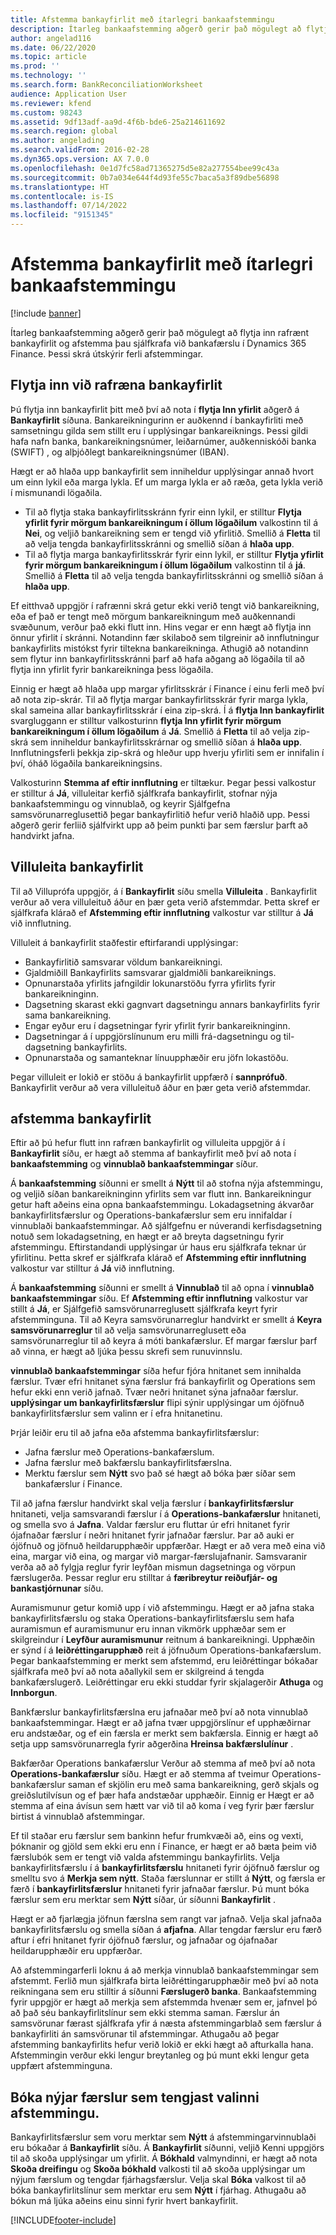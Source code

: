 ```yaml
---
title: Afstemma bankayfirlit með ítarlegri bankaafstemmingu
description: Ítarleg bankaafstemming aðgerð gerir það mögulegt að flytja inn rafrænt bankayfirlit og afstemma þau sjálfkrafa við bankafærslu í Microsoft Dynamics 365 Finance. Þessi skrá útskýrir ferli afstemmingar.
author: angelad116
ms.date: 06/22/2020
ms.topic: article
ms.prod: ''
ms.technology: ''
ms.search.form: BankReconciliationWorksheet
audience: Application User
ms.reviewer: kfend
ms.custom: 98243
ms.assetid: 9df13adf-aa9d-4f6b-bde6-25a214611692
ms.search.region: global
ms.author: angelading
ms.search.validFrom: 2016-02-28
ms.dyn365.ops.version: AX 7.0.0
ms.openlocfilehash: 0e1d7fc58ad71365275d5e82a277554bee99c43a
ms.sourcegitcommit: 0b7a034e644f4d93fe55c7baca5a3f89dbe56898
ms.translationtype: HT
ms.contentlocale: is-IS
ms.lasthandoff: 07/14/2022
ms.locfileid: "9151345"
---
```

# <a name="reconcile-bank-statements-by-using-advanced-bank-reconciliation"></a>Afstemma bankayfirlit með ítarlegri bankaafstemmingu

[!include [banner](../includes/banner.md)]

Ítarleg bankaafstemming aðgerð gerir það mögulegt að flytja inn rafrænt bankayfirlit og afstemma þau sjálfkrafa við bankafærslu í Dynamics 365 Finance. Þessi skrá útskýrir ferli afstemmingar.  

## <a name="import-an-electronic-bank-statement"></a>Flytja inn við rafræna bankayfirlit

Þú flytja inn bankayfirlit þitt með því að nota í **flytja Inn yfirlit** aðgerð á **Bankayfirlit** síðuna. Bankareikningurinn er auðkennd í bankayfirliti með samsetningu gilda sem stillt eru í upplýsingar bankareiknings. Þessi gildi hafa nafn banka, bankareikningsnúmer, leiðarnúmer, auðkenniskóði banka (SWIFT) , og alþjóðlegt bankareikningsnúmer (IBAN). 

Hægt er að hlaða upp bankayfirlit sem inniheldur upplýsingar annað hvort um einn lykil eða marga lykla. Ef um marga lykla er að ræða, geta lykla verið í mismunandi lögaðila.

-   Til að flytja staka bankayfirlitsskránn fyrir einn lykil, er stilltur **Flytja yfirlit fyrir mörgum bankareikningum í öllum lögaðilum** valkostinn til á **Nei**, og veljið bankareikning sem er tengd við yfirlitið. Smellið á **Fletta** til að velja tengda bankayfirlitsskránni og smellið síðan á **hlaða upp**.
-   Til að flytja marga bankayfirlitsskrár fyrir einn lykil, er stilltur **Flytja yfirlit fyrir mörgum bankareikningum í öllum lögaðilum** valkostinn til á **já**. Smellið á **Fletta** til að velja tengda bankayfirlitsskránni og smellið síðan á **hlaða upp**.

Ef eitthvað uppgjör í rafrænni skrá getur ekki verið tengt við bankareikning, eða ef það er tengt með mörgum bankareikningum með auðkennandi svæðunum, verður það ekki flutt inn. Hins vegar er enn hægt að flytja inn önnur yfirlit í skránni. Notandinn fær skilaboð sem tilgreinir að innflutningur bankayfirlits mistókst fyrir tiltekna bankareikninga. Athugið að notandinn sem flytur inn bankayfirlitsskránni þarf að hafa aðgang að lögaðila til að flytja inn yfirlit fyrir bankareikninga þess lögaðila. 

Einnig er hægt að hlaða upp margar yfirlitsskrár í Finance í einu ferli með því að nota zip-skrár. Til að flytja margar bankayfirlitsskrár fyrir marga lykla, skal sameina allar bankayfirlitsskrár í eina zip-skrá. Í á **flytja Inn bankayfirlit** svargluggann er stilltur valkosturinn **flytja Inn yfirlit fyrir mörgum bankareikningum í öllum lögaðilum** á **Já**. Smellið á **Fletta** til að velja zip-skrá sem inniheldur bankayfirlitsskrárnar og smellið síðan á **hlaða upp**. Innflutningsferli þekkja zip-skrá og hleður upp hverju yfirliti sem er innifalin í því, óháð lögaðila bankareikningsins.

Valkosturinn **Stemma af eftir innflutning** er tiltækur. Þegar þessi valkostur er stilltur á **Já**, villuleitar kerfið sjálfkrafa bankayfirlit, stofnar nýja bankaafstemmingu og vinnublað, og keyrir Sjálfgefna samsvörunarreglusettið þegar bankayfirlitið hefur verið hlaðið upp. Þessi aðgerð gerir ferliið sjálfvirkt upp að þeim punkti þar sem færslur þarft að handvirkt jafna.

## <a name="validate-the-bank-statement"></a>Villuleita bankayfirlit
Til að Villuprófa uppgjör, á í **Bankayfirlit** síðu smella **Villuleita** . Bankayfirlit verður að vera villuleituð áður en þær geta verið afstemmdar. Þetta skref er sjálfkrafa klárað ef **Afstemming eftir innflutning** valkostur var stilltur á **Já** við innflutning. 

Villuleit á bankayfirlit staðfestir eftirfarandi upplýsingar:

-   Bankayfirlitið samsvarar völdum bankareikningi.
-   Gjaldmiðill Bankayfirlits samsvarar gjaldmiðli bankareiknings.
-   Opnunarstaða yfirlits jafngildir lokunarstöðu fyrra yfirlits fyrir bankareikninginn.
-   Dagsetning skarast ekki gagnvart dagsetningu annars bankayfirlits fyrir sama bankareikning.
-   Engar eyður eru í dagsetningar fyrir yfirlit fyrir bankareikninginn.
-   Dagsetningar á í uppgjörslínunum eru milli frá-dagsetningu og til-dagsetning bankayfirlits.
-   Opnunarstaða og samanteknar línuupphæðir eru jöfn lokastöðu.

Þegar villuleit er lokið er stöðu á bankayfirlit uppfærð í **sannprófuð**. Bankayfirlit verður að vera villuleituð áður en þær geta verið afstemmdar.

## <a name="reconcile-the-bank-statement"></a>afstemma bankayfirlit
Eftir að þú hefur flutt inn rafræn bankayfirlit og villuleita uppgjör á í **Bankayfirlit** síðu, er hægt að stemma af bankayfirlit með því að nota í **bankaafstemming** og **vinnublað bankaafstemmingar** síður. 

Á **bankaafstemming** síðunni er smellt á **Nýtt** til að stofna nýja afstemmingu, og veljið síðan bankareikninginn yfirlits sem var flutt inn. Bankareikningur getur haft aðeins eina opna bankaafstemmingu. Lokadagsetning ákvarðar bankayfirlitsfærslur og Operations-bankafærslur sem eru innifaldar í vinnublaði bankaafstemmingar. Að sjálfgefnu er núverandi kerfisdagsetning notuð sem lokadagsetning, en hægt er að breyta dagsetningu fyrir afstemmingu. Eftirstandandi upplýsingar úr haus eru sjálfkrafa teknar úr yfirlitinu. Þetta skref er sjálfkrafa klárað ef **Afstemming eftir innflutning** valkostur var stilltur á **Já** við innflutning. 

Á **bankaafstemming** síðunni er smellt á **Vinnublað** til að opna í **vinnublað bankaafstemmingar** síðu. Ef **Afstemming eftir innflutning** valkostur var stillt á **Já**, er Sjálfgefið samsvörunarreglusett sjálfkrafa keyrt fyrir afstemminguna. Til að Keyra samsvörunarreglur handvirkt er smellt á **Keyra samsvörunarreglur** til að velja samsvörunarreglusett eða samsvörunarreglur til að keyra á móti bankafærslur. Ef margar færslur þarf að vinna, er hægt að ljúka þessu skrefi sem runuvinnslu. 

**vinnublað bankaafstemmingar** síða hefur fjóra hnitanet sem innihalda færslur. Tvær efri hnitanet sýna færslur frá bankayfirlit og Operations sem hefur ekki enn verið jafnað. Tvær neðri hnitanet sýna jafnaðar færslur. **upplýsingar um bankayfirlitsfærslur** flipi sýnir upplýsingar um ójöfnuð bankayfirlitsfærslur sem valinn er í efra hnitanetinu. 

Þrjár leiðir eru til að jafna eða afstemma bankayfirlitsfærslur:

-   Jafna færslur með Operations-bankafærslum.
-   Jafna færslur með bakfærslu bankayfirlitsfærslna.
-   Merktu færslur sem **Nýtt** svo það sé hægt að bóka þær síðar sem bankafærslur í Finance.

Til að jafna færslur handvirkt skal velja færslur í **bankayfirlitsfærslur** hnitaneti, velja samsvarandi færslur í á **Operations-bankafærslur** hnitaneti, og smella svo á **Jafna**. Valdar færslur eru fluttar úr efri hnitanet fyrir ójafnaðar færslur í neðri hnitanet fyrir jafnaðar færslur. Þar að auki er ójöfnuð og jöfnuð heildarupphæðir uppfærðar. Hægt er að vera með eina við eina, margar við eina, og margar við margar-færslujafnanir. Samsvaranir verða að að fylgja reglur fyrir leyfðan mismun dagsetninga og vörpun færslugerða. Þessar reglur eru stilltar á **færibreytur reiðufjár- og bankastjórnunar** síðu.

Auramismunur getur komið upp í við afstemmingu. Hægt er að jafna staka bankayfirlitsfærslu og staka Operations-bankayfirlitsfærslu sem hafa auramismun ef auramismunur eru innan vikmörk upphæðar sem er skilgreindur í **Leyfður auramismunur** reitnum á bankareikningi. Upphæðin er sýnd í á **leiðréttingarupphæð** reit á jöfnuðum Operations-bankafærslum. Þegar bankaafstemming er merkt sem afstemmd, eru leiðréttingar bókaðar sjálfkrafa með því að nota aðallykil sem er skilgreind á tengda bankafærslugerð. Leiðréttingar eru ekki studdar fyrir skjalagerðir **Athuga** og **Innborgun**. 

Bankfærslur bankayfirlitsfærslna eru jafnaðar með því að nota vinnublað bankaafstemmingar. Hægt er að jafna tvær uppgjörslínur ef upphæðirnar eru andstæðar, og ef ein færsla er merkt sem bakfærsla. Einnig er hægt að setja upp samsvörunarregla fyrir aðgerðina **Hreinsa bakfærslulínur** .

Bakfærðar Operations bankafærslur Verður að stemma af með því að nota **Operations-bankafærslur** síðu. Hægt er að stemma af tveimur Operations-bankafærslur saman ef skjölin eru með sama bankareikning, gerð skjals og greiðslutilvísun og ef þær hafa andstæðar upphæðir. Einnig er Hægt er að stemma af eina ávísun sem hætt var við til að koma í veg fyrir þær færslur birtist á vinnublað afstemmingar. 

Ef til staðar eru færslur sem bankinn hefur frumkvæði að, eins og vexti, þóknanir og gjöld sem ekki eru enn í Finance, er hægt er að bæta þeim við færslubók sem er tengt við valda afstemmingu bankayfirlits. Velja bankayfirlitsfærslu í á **bankayfirlitsfærslu** hnitaneti fyrir ójöfnuð færslur og smelltu svo á **Merkja sem nýtt**. Staða færslunnar er stillt á **Nýtt**, og færsla er færð í **bankayfirlitsfærslur** hnitaneti fyrir jafnaðar færslur. Þú munt bóka færslur sem eru merktar sem **Nýtt** síðar, úr síðunni **Bankayfirlit** . 

Hægt er að fjarlægja jöfnun færslna sem rangt var jafnað. Velja skal jafnaða bankayfirlitsfærslu og smella síðan á **afjafna**. Allar tengdar færslur eru færð aftur í efri hnitanet fyrir ójöfnuð færslur, og jafnaðar og ójafnaðar heildarupphæðir eru uppfærðar. 

Að afstemmingarferli loknu á að merkja vinnublað bankaafstemmingar sem afstemmt.  Ferlið mun sjálfkrafa birta leiðréttingarupphæðir með því að nota reikningana sem eru stilltir á síðunni **Færslugerð banka**.  Bankaafstemming fyrir uppgjör er hægt að merkja sem afstemmda hvenær sem er, jafnvel þó að það séu bankayfirlitslínur sem ekki stemma saman.  Færslur án samsvörunar færast sjálfkrafa yfir á næsta afstemmingarblað sem færslur á bankayfirliti án samsvörunar til afstemmingar.  Athugaðu að þegar afstemming bankayfirlits hefur verið lokið er ekki hægt að afturkalla hana.  Afstemmingin verður ekki lengur breytanleg og þú munt ekki lengur geta uppfært afstemminguna.

## <a name="post-new-transactions-that-are-associated-with-the-reconciliation"></a>Bóka nýjar færslur sem tengjast valinni afstemmingu.
Bankayfirlitsfærslur sem voru merktar sem **Nýtt** á afstemmingarvinnublaði eru bókaðar á **Bankayfirlit** síðu. Á **Bankayfirlit** síðunni, veljið Kenni uppgjörs til að skoða upplýsingar um yfirlit. Á **Bókhald** valmyndinni, er hægt að nota **Skoða dreifingu** og **Skoða bókhald** valkosti til að skoða upplýsingar um nýjum færslum og tengdar fjárhagsfærslur. Velja skal **Bóka** valkost til að bóka bankayfirlitslínur sem merktar eru sem **Nýtt** í fjárhag. Athugaðu að bókun má ljúka aðeins einu sinni fyrir hvert bankayfirlit.





[!INCLUDE[footer-include](../../includes/footer-banner.md)]
